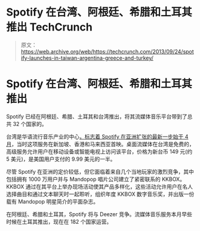 # Spotify 在台湾、阿根廷、希腊和土耳其推出 TechCrunch

> 原文：<https://web.archive.org/web/https://techcrunch.com/2013/09/24/spotify-launches-in-taiwan-argentina-greece-and-turkey/>

# Spotify 在台湾、阿根廷、希腊和土耳其推出

Spotify 已经在阿根廷、希腊、土耳其和台湾推出，将其流媒体音乐平台带到了总共 32 个国家的。

台湾是华语流行音乐产业的中心[，标志着 Spotify 在亚洲扩张的最新一步](https://web.archive.org/web/20221206210104/http://taiwanreview.nat.gov.tw/ct.asp?xItem=174100&CtNode=1337&mp=1)[始于 4 月](https://web.archive.org/web/20221206210104/https://beta.techcrunch.com/2013/04/15/spotify-adds-three-asian-cities-to-current-20-served-priced-lowest-in-malaysia/)，当时这项服务在新加坡、香港和马来西亚首映。桌面流媒体在台湾是免费的，高级服务允许用户在移动设备或智能电视上访问该平台，价格为新台币 149 元(约 5 美元)，是美国用户支付的 9.99 美元的一半。

尽管 Spotify 在亚洲的定价较低，但它面临着来自几个当地玩家的激烈竞争，其中包括拥有 1000 万用户并与 Mandopop 唱片公司建立了紧密联系的 KKBOX。KKBOX 通过在其平台上举办现场活动使其产品多样化，这些活动允许用户在名人选择曲目和通过文本聊天时一起聆听，组织年度 KKBOX 数字音乐奖，并出版一份载有 Mandopop 明星简介的平面杂志。

在阿根廷、希腊和土耳其，Spotify 将与 Deezer 竞争。流媒体音乐服务本月早些时候在土耳其推出，现在在 182 个国家运营。